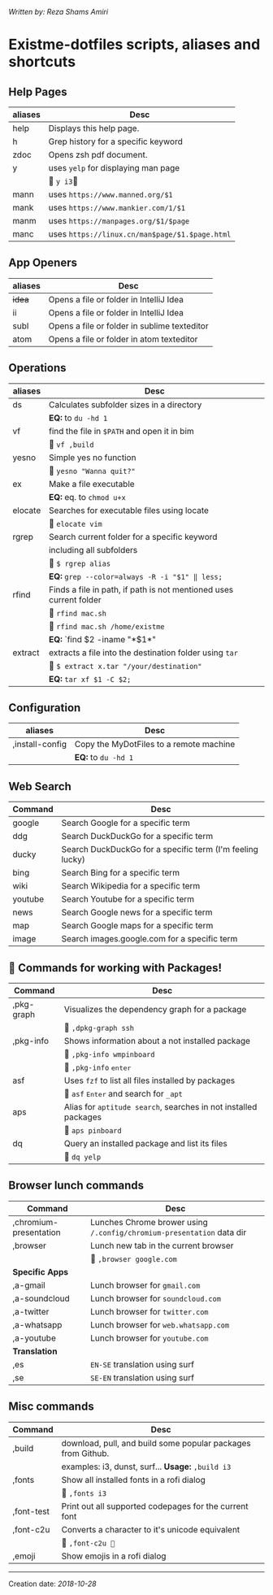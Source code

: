 _Written by: Reza Shams Amiri_

# Existme-dotfiles scripts, aliases and shortcuts

## Help Pages

| aliases | Desc |
| ------- | ---- |
| help      | Displays this help page. |
| h         | Grep history for a specific keyword |
| zdoc      | Opens zsh pdf document. |
| y         | uses `yelp` for displaying man page |
|           |  `y i3` |
| mann      | uses `https://www.manned.org/$1` |
| mank      | uses `https://www.mankier.com/1/$1` |
| manm      | uses `https://manpages.org/$1/$page` |
| manc      | uses `https://linux.cn/man$page/$1.$page.html` |

## App Openers

| aliases | Desc |
| ------- | ---- |
| ~~idea~~  | Opens a file or folder in IntelliJ Idea |
| ii        | Opens a file or folder in IntelliJ Idea |
| subl      | Opens a file or folder in sublime texteditor |
| atom      | Opens a file or folder in atom texteditor |

## Operations

| aliases | Desc |
| ------- | ---- |
| ds        | Calculates subfolder sizes in a directory |
|           | **EQ:** to `du -hd 1` |
| vf        | find the file in `$PATH` and open it in bim |
|           |  `vf ,build` |
| yesno     | Simple yes no function  |
|           |  `yesno "Wanna quit?"` |
| ex        | Make a file executable |
|           | **EQ:** eq. to `chmod u+x` |
| elocate   | Searches for executable files using locate |
|           |  `elocate vim` |
| rgrep     | Search current folder for a specific keyword |
|           | including all subfolders |
|           |  `$ rgrep alias` |
|           | **EQ:** `grep --color=always -R -i "$1" ‖ less;` |
| rfind     | Finds a file in path, if path is not mentioned uses current folder|
|           |  `rfind mac.sh` |
|           |  `rfind mac.sh /home/existme` |
|           | **EQ:** `find $2 -iname "*$1*" | grep -i "$1" --color=always` |
| extract   | extracts a file into the destination folder using `tar` |
|           |  `$ extract x.tar "/your/destination"` |
|           | **EQ:** `tar xf $1 -C $2;` |

## Configuration

| aliases | Desc |
| ------- | ---- |
| ,install-config   | Copy the MyDotFiles to a remote machine |
|                   | **EQ:** to `du -hd 1` |

## Web Search

| Command | Desc |
| ------- | ---- |
| google    | Search Google for a specific term |
| ddg       | Search DuckDuckGo for a specific term |
| ducky     | Search DuckDuckGo for a specific term (I'm feeling lucky) |
| bing      | Search Bing for a specific term |
| wiki      | Search Wikipedia for a specific term |
| youtube   | Search Youtube for a specific term |
| news      | Search Google news for a specific term |
| map       | Search Google maps for a specific term |
| image     | Search images.google.com for a specific term |

##  Commands for working with Packages!

| Command | Desc |
| ------- | ---- |
| ,pkg-graph    | Visualizes the dependency graph for a package |
|               |  `,dpkg-graph ssh` |
| ,pkg-info     | Shows information about a not installed package |
|               |  `,pkg-info wmpinboard` |
|               |  `,pkg-info` <kbd>enter</kbd> |
| asf           | Uses `fzf` to list all files installed by packages |
|               |  `asf` <kbd>Enter</kbd> and search for `_apt` |
| aps         | Alias for `aptitude search`, searches in not installed packages |
|               |  `aps pinboard`|
| dq            | Query an installed package and list its files |
|               |  `dq yelp` |

## Browser lunch commands
| Command | Desc |
| ------- | ---- |
| ,chromium-presentation | Lunches Chrome brower using `/.config/chromium-presentation` data dir|
| ,browser              | Lunch new tab in the current browser |
|                       |  `,browser google.com` |
| **Specific Apps**     |  |
| ,a-gmail              | Lunch browser for `gmail.com` |
| ,a-soundcloud         | Lunch browser for `soundcloud.com` |
| ,a-twitter            | Lunch browser for `twitter.com` |
| ,a-whatsapp           | Lunch browser for `web.whatsapp.com` |
| ,a-youtube            | Lunch browser for `youtube.com` |
| **Translation**       |  |
| ,es                   | `EN-SE` translation using surf |
| ,se                   | `SE-EN` translation using surf |

## Misc commands

| Command | Desc |
| ------- | ---- |
| ,build        | download, pull, and build some popular packages from Github.|
|               |examples: i3, dunst, surf... **Usage:** `,build i3`  |
| ,fonts        | Show all installed fonts in a rofi dialog |
|               |  `,fonts i3` |
| ,font-test    | Print out all supported codepages for the current font |
| ,font-c2u     | Converts a character to it's unicode equivalent |
|               |  `,font-c2u ` |
| ,emoji        | Show emojis in a rofi dialog |

- - -

Creation date: _2018-10-28_